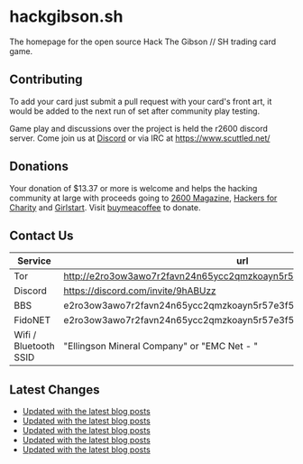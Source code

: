 # hackgibson.sh
The homepage for the open source Hack The Gibson // SH trading card game.


## Contributing

To add your card just submit a pull request with your card's front art, it would be added to the next run of set after community play testing.

Game play and discussions over the project is held the r2600 discord server. Come join us at [Discord](https://discord.com/invite/9hABUzz) or via IRC at https://www.scuttled.net/


## Donations

Your donation of $13.37 or more is welcome and helps the hacking community at large with proceeds going to [2600 Magazine](https://2600.com/), [Hackers for Charity](https://hackersforcharity.org) and [Girlstart](https://girlstart.org).  Visit [buymeacoffee](https://www.buymeacoffee.com/hackgibson.sh) to donate.


## Contact Us

Service | url
-|-
Tor | http://e2ro3ow3awo7r2favn24n65ycc2qmzkoayn5r57e3f56nvjwdcgg32ad.onion
Discord | https://discord.com/invite/9hABUzz
BBS | e2ro3ow3awo7r2favn24n65ycc2qmzkoayn5r57e3f56nvjwdcgg32ad.onion:23
FidoNET | e2ro3ow3awo7r2favn24n65ycc2qmzkoayn5r57e3f56nvjwdcgg32ad.onion:24554
Wifi / Bluetooth SSID | "Ellingson Mineral Company" or "EMC Net - <fidonet address>"

## Latest Changes
<!-- BLOG-POST-LIST:START -->
- [Updated with the latest blog posts](https://github.com/DFW2600/hackgibson.sh/commit/56d355ee1388a229dca4784e7d19f25520569540)
- [Updated with the latest blog posts](https://github.com/DFW2600/hackgibson.sh/commit/8a6a6c7b810d74307c676095c335d384cd14e5e6)
- [Updated with the latest blog posts](https://github.com/DFW2600/hackgibson.sh/commit/df85789f4274cfd32363a63016ab7b045ce5526c)
- [Updated with the latest blog posts](https://github.com/DFW2600/hackgibson.sh/commit/d31c89d8b6ca1b3423eab0ce70e2cde30a0bbca7)
- [Updated with the latest blog posts](https://github.com/DFW2600/hackgibson.sh/commit/c3b9a1e37772866ee91f84ab2cbac3b68219d3f4)
<!-- BLOG-POST-LIST:END -->
